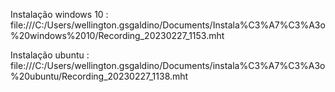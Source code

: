 Instalação windows 10 : file:///C:/Users/wellington.gsgaldino/Documents/Instala%C3%A7%C3%A3o%20windows%2010/Recording_20230227_1153.mht

Instalação ubuntu : file:///C:/Users/wellington.gsgaldino/Documents/instala%C3%A7%C3%A3o%20ubuntu/Recording_20230227_1138.mht
